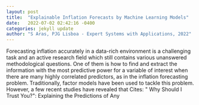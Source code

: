 ```yaml
---
layout: post
title:  "Explainable Inflation Forecasts by Machine Learning Models"
date:   2022-07-02 02:42:16 -0400
categories: jekyll update
author: "S Aras, PJG Lisboa - Expert Systems with Applications, 2022"
---
```

Forecasting inflation accurately in a data-rich environment is a challenging task and an active research field which still contains various unanswered methodological questions. One of them is how to find and extract the information with the most predictive power for a variable of interest when there are many highly correlated predictors, as in the inflation forecasting problem. Traditionally, factor models have been used to tackle this problem. However, a few recent studies have revealed that  Cites: " Why Should I Trust You?": Explaining the Predictions of Any